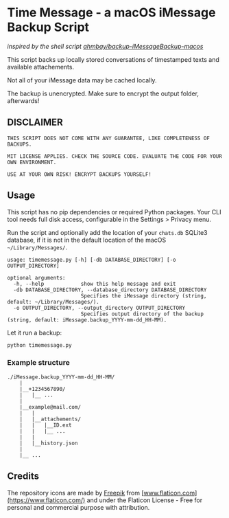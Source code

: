 # Time Message - a macOS iMessage Backup Script
*inspired by the shell script [ahmbay/backup-iMessageBackup-macos](https://github.com/ahmbay/backup-iMessageBackup-macos/blob/master/iMessageBackup.sh)*

This script backs up locally stored conversations of timestamped texts and available attachements.

Not all of your iMessage data may be cached locally.

The backup is unencrypted. Make sure to encrypt the output folder, afterwards!

## DISCLAIMER
```
THIS SCRIPT DOES NOT COME WITH ANY GUARANTEE, LIKE COMPLETENESS OF BACKUPS.

MIT LICENSE APPLIES. CHECK THE SOURCE CODE. EVALUATE THE CODE FOR YOUR OWN ENVIRONMENT.

USE AT YOUR OWN RISK! ENCRYPT BACKUPS YOURSELF!
```

## Usage
This script has no pip dependencies or required Python packages. Your CLI tool needs full disk access, configurable in the Settings > Privacy menu.

Run the script and optionally add the location of your `chats.db` SQLite3 database, if it is not in the default location of the macOS `~/Library/Messages/`.

```
usage: timemessage.py [-h] [-db DATABASE_DIRECTORY] [-o OUTPUT_DIRECTORY]

optional arguments:
  -h, --help            show this help message and exit
  -db DATABASE_DIRECTORY, --database_directory DATABASE_DIRECTORY
                        Specifies the iMessage directory (string, default: ~/Library/Messages/).
  -o OUTPUT_DIRECTORY, --output_directory OUTPUT_DIRECTORY
                        Specifies output directory of the backup (string, default: iMessage.backup_YYYY-mm-dd_HH-MM).
```

Let it run a backup:
```bash
python timemessage.py
```

### Example structure
```
./iMessage.backup_YYYY-mm-dd_HH-MM/
    |
    |__+1234567890/
    |   |__ ...
    |
    |__example@mail.com/
    |   |
    |   |__attachements/
    |   |   |__ID.ext
    |   |   |__ ...
    |   |
    |   |__history.json
    |
    |__ ...
```

## Credits
The repository icons are made by [Freepik](https://www.freepik.com) from [www.flaticon.com](https://www.flaticon.com/) and under the Flaticon License - Free for personal and commercial purpose with attribution.
